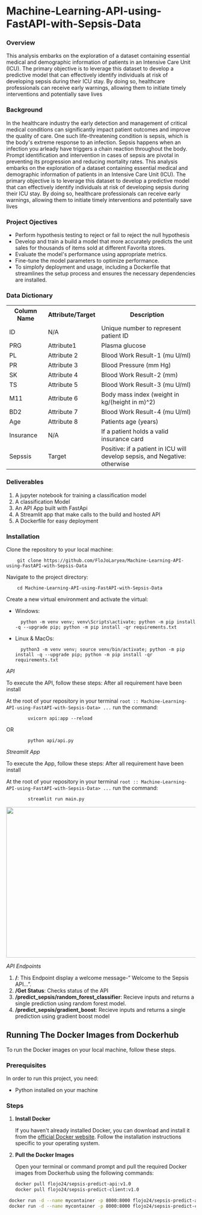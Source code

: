 # Machine-Learning-API-using-FastAPI-with-Sepsis-Data



### Overview
This analysis embarks on the exploration of a dataset containing essential medical and demographic information of patients in an Intensive Care Unit (ICU). The primary objective is to leverage this dataset to develop a predictive model that can effectively identify individuals at risk of developing sepsis during their ICU stay. By doing so, healthcare professionals can receive early warnings, allowing them to initiate timely interventions and potentially save lives






### Background
In the healthcare industry the early detection and management of critical medical conditions can significantly impact patient outcomes and improve the quality of care. One such life-threatening condition is sepsis, which is the body's extreme response to an infection. Sepsis happens when an infection you arleady have triggers a chain reaction throughout the body. Prompt identification and intervention in cases of sepsis are pivotal in preventing its progression and reducing mortality rates. This analysis embarks on the exploration of a dataset containing essential medical and demographic information of patients in an Intensive Care Unit (ICU). The primary objective is to leverage this dataset to develop a predictive model that can effectively identify individuals at risk of developing sepsis during their ICU stay. By doing so, healthcare professionals can receive early warnings, allowing them to initiate timely interventions and potentially save lives


### Project Ojectives
- Perform hypothesis testing to reject or fail to reject the null hypothesis
- Develop and train a build a model that more accurately predicts the unit sales for thousands of items sold at different Favorita stores.
- Evaluate the model's performance using appropriate metrics.
- Fine-tune the model parameters to optimize performance.
- To simplofy deployment and usage, including a Dockerfile that streamlines the setup process and ensures the necessary dependencies are installed.




### Data Dictionary
<table>
  <tr>
    <th>Column Name</th>
    <th>Attribute/Target</th>
    <th>Description</th>
  </tr>
  <tr>
    <td>ID</td>
    <td>N/A</td>
    <td>Unique number to represent patient ID</td>
  </tr>
  <tr>
    <td>PRG</td>
    <td>Attribute1</td>
    <td>Plasma glucose</td>
  </tr>
  <tr>
    <td>PL</td>
    <td>Attribute 2</td>
    <td>Blood Work Result-1 (mu U/ml)</td>
  </tr>
  <tr>
    <td>PR</td>
    <td>Attribute 3</td>
    <td>Blood Pressure (mm Hg)</td>
  </tr>
  <tr>
    <td>SK</td>
    <td>Attribute 4</td>
    <td>Blood Work Result-2 (mm)</td>
  </tr>
  <tr>
    <td>TS</td>
    <td>Attribute 5</td>
    <td>Blood Work Result-3 (mu U/ml)</td>
  </tr>
  <tr>
    <td>M11</td>
    <td>Attribute 6</td>
    <td>Body mass index (weight in kg/(height in m)^2)</td>
  </tr>
  <tr>
    <td>BD2</td>
    <td>Attribute 7</td>
    <td>Blood Work Result-4 (mu U/ml)</td>
  </tr>
  <tr>
    <td>Age</td>
    <td>Attribute 8</td>
    <td>Patients age (years)</td>
  </tr>
  <tr>
    <td>Insurance</td>
    <td>N/A</td>
    <td>If a patient holds a valid insurance card</td>
  </tr>
  <tr>
    <td>Sepssis</td>
    <td>Target</td>
    <td>Positive: if a patient in ICU will develop sepsis, and Negative: otherwise</td>
  </tr>
</table>


### Deliverables 
1. A jupyter notebook for training a classification model
2. A classification Model
3. An API App built with FastApi
4. A Streamlit app that make calls to the build and hosted API
5. A Dockerfile for easy deployment 



### Installation 
Clone the repository to your local machine:


        git clone https://github.com/FloJoLaryea/Machine-Learning-API-using-FastAPI-with-Sepsis-Data

Navigate to the project directory:

        cd Machine-Learning-API-using-FastAPI-with-Sepsis-Data
Create a new virtual environment and activate the virtual:

- Windows:

        python -m venv venv; venv\Scripts\activate; python -m pip install -q --upgrade pip; python -m pip install -qr requirements.txt  

- Linux & MacOs:

        python3 -m venv venv; source venv/bin/activate; python -m pip install -q --upgrade pip; python -m pip install -qr requirements.txt

*API*

To execute the API, follow these steps:
After all requirement have been install

At the root of your repository in your terminal
`root :: Machine-Learning-API-using-FastAPI-with-Sepsis-Data> ...`
run the command:


            uvicorn api:app --reload 

OR

            python api/api.py




*Streamlit App*

To execute the App, follow these steps:
After all requirement have been install

At the root of your repository in your terminal
`root :: Machine-Learning-API-using-FastAPI-with-Sepsis-Data> ...`
run the command:


            streamlit run main.py



<img src="https://github.com/FloJoLaryea/Machine-Learning-API-using-FastAPI-with-Sepsis-Data/blob/main/gif.gif?raw=true" width="600" height="400" />


*API Endpoints* 

1. **/**: This Endpoint display a welcome message-” Welcome to the Sepsis API...”.
2. **/Get Status**: Checks status of the API
3. **/predict_sepsis/random_forest_classifier**: Recieve inputs and returns a single prediction using random forest model.
4. **/predict_sepsis/gradient_boost**: Recieve inputs and returns a single prediction using gradient boost model


## Running The Docker Images from Dockerhub

To run the Docker images on your local machine, follow these steps.

### Prerequisites

In order to run this project, you need:

- Python installed on your machine

### Steps

1. **Install Docker**

   If you haven't already installed Docker, you can download and install it from the [official Docker website](https://www.docker.com/get-started). Follow the installation instructions specific to your operating system.

2. **Pull the Docker Images**

   Open your terminal or command prompt and pull the required Docker images from Dockerhub using the following commands:

   ``` sh
   docker pull flojo24/sepsis-predict-api:v1.0     
   docker pull flojo24/sepsis-predict-client:v1.0 
   ```

  ``` sh
   docker run -d --name mycontainer -p 8000:8000 flojo24/sepsis-predict-api:v1.0
   docker run -d --name mycontainer -p 8000:8000 flojo24/sepsis-predict-client:v1.0
   ```

